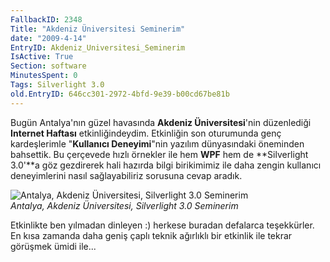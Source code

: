 ```yaml
---
FallbackID: 2348
Title: "Akdeniz Üniversitesi Seminerim"
date: "2009-4-14"
EntryID: Akdeniz_Universitesi_Seminerim
IsActive: True
Section: software
MinutesSpent: 0
Tags: Silverlight 3.0
old.EntryID: 646cc301-2972-4bfd-9e39-b00cd67be81b
---
```

Bugün Antalya'nın güzel havasında **Akdeniz Üniversitesi**'nin
düzenlediği **Internet Haftası** etkinliğindeydim. Etkinliğin son
oturumunda genç kardeşlerimle "**Kullanıcı Deneyimi**"nin yazılım
dünyasındaki öneminden bahsettik. Bu çerçevede hızlı örnekler ile hem
**WPF** hem de **Silverlight 3.0'**a göz gezdirerek hali hazırda bilgi
birikimimiz ile daha zengin kullanıcı deneyimlerini nasıl sağlayabiliriz
sorusuna cevap aradık.

![Antalya, Akdeniz Üniversitesi, Silverlight 3.0
Seminerim](media/Akdeniz_Universitesi_Seminerim/13042009_1.jpg)\
*Antalya, Akdeniz Üniversitesi, Silverlight 3.0 Seminerim*

Etkinlikte ben yılmadan dinleyen :) herkese buradan defalarca
teşekkürler. En kısa zamanda daha geniş çaplı teknik ağırlıklı bir
etkinlik ile tekrar görüşmek ümidi ile...


